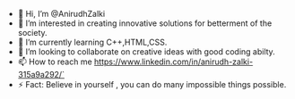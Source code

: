 - 👋 Hi, I’m @AnirudhZalki
- 👀 I’m interested in creating innovative solutions for betterment of the society.
- 🌱 I’m currently learning C++,HTML,CSS.
- 💞️ I’m looking to collaborate on creative ideas with good coding abilty.
- 📫 How to reach me https://www.linkedin.com/in/anirudh-zalki-315a9a292/`
- ⚡ Fact: Believe in yourself , you can do many impossible things possible.

<!---
AnirudhZalki/AnirudhZalki is a ✨ special ✨ repository because its `README.md` (this file) appears on your GitHub profile.
You can click the Preview link to take a look at your changes.
--->
